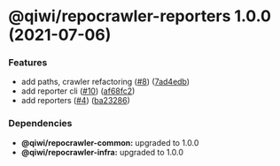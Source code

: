 # @qiwi/repocrawler-reporters 1.0.0 (2021-07-06)


### Features

* add paths, crawler refactoring ([#8](https://github.com/qiwi/repocrawler/issues/8)) ([7ad4edb](https://github.com/qiwi/repocrawler/commit/7ad4edb034c20488e5d5153bd3bc2af2779f436d))
* add reporter cli ([#10](https://github.com/qiwi/repocrawler/issues/10)) ([af68fc2](https://github.com/qiwi/repocrawler/commit/af68fc27b3b788e8a83a94ca36c50f1ad30b97d1))
* add reporters ([#4](https://github.com/qiwi/repocrawler/issues/4)) ([ba23286](https://github.com/qiwi/repocrawler/commit/ba232865feadc68032d4936c51516e80533bd956))





### Dependencies

* **@qiwi/repocrawler-common:** upgraded to 1.0.0
* **@qiwi/repocrawler-infra:** upgraded to 1.0.0
